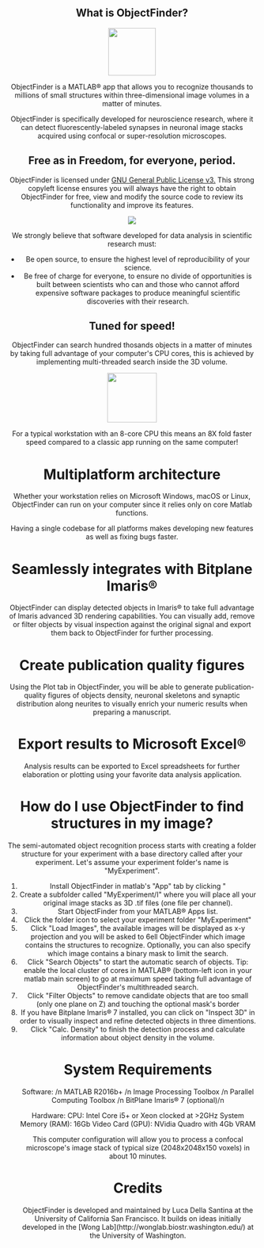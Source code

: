 
<div style="text-align:center"> 
  <h2>What is ObjectFinder?</h2>
<img src ="https://lucadellasantina.github.io/ObjectFinder/app_icon_big.png" width="96" height="96"/>

ObjectFinder is a MATLAB® app that allows you to recognize thousands to millions of small structures within three-dimensional image volumes in a matter of minutes. 

ObjectFinder is specifically developed for neuroscience research, where it can detect fluorescently-labeled synapses in neuronal image stacks acquired using confocal or super-resolution microscopes.

<h2>Free as in Freedom, for everyone, period.</h2>

ObjectFinder is licensed under <a href="https://www.gnu.org/licenses/gpl-3.0.en.html">GNU General Public License v3.</a>
This strong copyleft license ensures you will always have the right to obtain ObjectFinder for free, view and modify the source code to review its functionality and improve its features.
<div style="text-align:center"><img src ="https://lucadellasantina.github.io/ObjectFinder/gplv3.png" /></div>

We strongly believe that software developed for data analysis in scientific research must:

<ul>
  <li>Be open source, to ensure the highest level of reproducibility of your science.</li>
  <li>Be free of charge for everyone, to ensure no divide of opportunities is built between scientists who can and those who cannot afford expensive software packages to produce meaningful scientific discoveries with their research.</li>
</ul>

<h2>Tuned for speed!</h2>

ObjectFinder can search hundred thosands objects in a matter of minutes by taking full advantage of your computer's CPU cores, this is achieved by implementing multi-threaded search inside the 3D volume. 

<div style="text-align:center"><img src ="https://lucadellasantina.github.io/ObjectFinder/speed.png" width="100" height="100"/></div>

For a typical workstation with an 8-core CPU this means an 8X fold faster speed compared to a classic app running on the same computer!

<h1>Multiplatform architecture</h1>

Whether your workstation relies on Microsoft Windows, macOS or Linux, ObjectFinder can run on your computer since it relies only on core Matlab functions.

Having a single codebase for all platforms makes developing new features as well as fixing bugs faster.

<h1>Seamlessly integrates with Bitplane Imaris®</h1>
ObjectFinder can display detected objects in Imaris® to take full advantage of Imaris advanced 3D rendering capabilities. You can visually add, remove or filter objects by visual inspection against the original signal and export them back to ObjectFinder for further processing.

<h1>Create publication quality figures</h1>
Using the Plot tab in ObjectFinder, you will be able to generate publication-quality figures of objects density, neuronal skeletons and synaptic distribution along neurites to visually enrich your numeric results when preparing a manuscript.

<h1>Export results to Microsoft Excel®</h1>
Analysis results can be exported to Excel spreadsheets for further elaboration or plotting using your favorite data analysis application.

<h1>How do I use ObjectFinder to find structures in my image?</h1>
The semi-automated object recognition process starts with creating a folder structure for your experiment with a base directory called after your experiment. Let's assume your experiment folder's name is "MyExperiment".

<ol>
  <li>Install ObjectFinder in matlab's "App" tab by clicking "</li>
  <li>Create a subfolder called "MyExperiment/I" where you will place all your original image stacks as 3D .tif files (one file per channel).</li>
  <li>Start ObjectFinder from your MATLAB® Apps list.</li>
  <li>Click the folder icon to select your experiment folder "MyExperiment"</li>
  <li>Click "Load Images", the available images will be displayed as x-y projection and you will be asked to 6ell ObjectFinder which image contains the structures to recognize. Optionally, you can also specify which image contains a binary mask to limit the search.</li>
  <li>Click "Search Objects" to start the automatic search of objects. Tip: enable the local cluster of cores in MATLAB® (bottom-left icon in your matlab main screen) to go at maximum speed taking full advantage of ObjectFinder's multithreaded search.</li>
  <li>Click "Filter Objects" to remove candidate objects that are too small (only one plane on Z) and touching the optional mask's border</li>
  <li>If you have Bitplane Imaris® 7 installed, you can click on "Inspect 3D" in order to visually inspect and refine detected objects in three dimentions.</li>
 <li>Click "Calc. Density" to finish the detection process and calculate information about object density in the volume.</li>

<h1>System Requirements</h1>
Software: /n 
MATLAB R2016b+ /n
Image Processing Toolbox /n
Parallel Computing Toolbox /n
BitPlane Imaris® 7 (optional)/n

Hardware:
CPU: Intel Core i5+ or Xeon clocked at >2GHz
System Memory (RAM): 16Gb
Video Card (GPU): NVidia Quadro with 4Gb VRAM

This computer configuration will allow you to process a confocal microscope's image stack of typical size (2048x2048x150 voxels) in about 10 minutes.

<h1>Credits</h1>
ObjectFinder is developed and maintained by Luca Della Santina at the University of California San Francisco. It builds on ideas initially developed in the [Wong Lab](http://wonglab.biostr.washington.edu/) at the University of Washington.
</div>